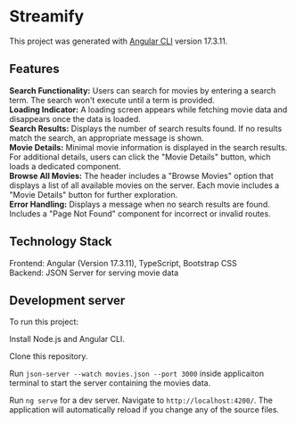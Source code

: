 # Streamify

This project was generated with [Angular CLI](https://github.com/angular/angular-cli) version 17.3.11.

## Features

**Search Functionality:** Users can search for movies by entering a search term. The search won't execute until a term is provided.  
**Loading Indicator:** A loading screen appears while fetching movie data and disappears once the data is loaded.  
**Search Results:** Displays the number of search results found. If no results match the search, an appropriate message is shown.  
**Movie Details:** Minimal movie information is displayed in the search results. For additional details, users can click the "Movie Details" button, which loads a dedicated component.  
**Browse All Movies:** The header includes a "Browse Movies" option that displays a list of all available movies on the server. Each movie includes a "Movie Details" button for further exploration.  
**Error Handling:**
Displays a message when no search results are found.
Includes a "Page Not Found" component for incorrect or invalid routes.

## Technology Stack

Frontend: Angular (Version 17.3.11), TypeScript, Bootstrap CSS  
Backend: JSON Server for serving movie data

## Development server

To run this project:

Install Node.js and Angular CLI.

Clone this repository.

Run `json-server --watch movies.json --port 3000` inside applicaiton terminal to start the server containing the movies data.

Run `ng serve` for a dev server. Navigate to `http://localhost:4200/`. The application will automatically reload if you change any of the source files.

